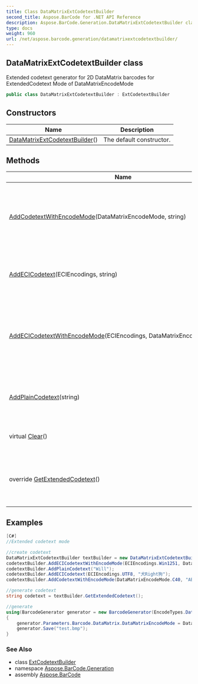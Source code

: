 ```yaml
---
title: Class DataMatrixExtCodetextBuilder
second_title: Aspose.BarCode for .NET API Reference
description: Aspose.BarCode.Generation.DataMatrixExtCodetextBuilder class. Extended codetext generator for 2D DataMatrix barcodes for ExtendedCodetext Mode of DataMatrixEncodeMode
type: docs
weight: 960
url: /net/aspose.barcode.generation/datamatrixextcodetextbuilder/
---
```

## DataMatrixExtCodetextBuilder class

Extended codetext generator for 2D DataMatrix barcodes for ExtendedCodetext Mode of DataMatrixEncodeMode

```csharp
public class DataMatrixExtCodetextBuilder : ExtCodetextBuilder
```

## Constructors

| Name | Description |
| --- | --- |
| [DataMatrixExtCodetextBuilder](datamatrixextcodetextbuilder/)() | The default constructor. |

## Methods

| Name | Description |
| --- | --- |
| [AddCodetextWithEncodeMode](../../aspose.barcode.generation/datamatrixextcodetextbuilder/addcodetextwithencodemode/)(DataMatrixEncodeMode, string) | Adds codetext with defined encode mode to the extended codetext items |
| [AddECICodetext](../../aspose.barcode.generation/extcodetextbuilder/addecicodetext/)(ECIEncodings, string) | Adds codetext with Extended Channel Identifier |
| [AddECICodetextWithEncodeMode](../../aspose.barcode.generation/datamatrixextcodetextbuilder/addecicodetextwithencodemode/)(ECIEncodings, DataMatrixEncodeMode, string) | Adds codetext with Extended Channel Identifier with defined encode mode |
| [AddPlainCodetext](../../aspose.barcode.generation/extcodetextbuilder/addplaincodetext/)(string) | Adds plain codetext to the extended codetext items |
| virtual [Clear](../../aspose.barcode.generation/extcodetextbuilder/clear/)() | Clears extended codetext items |
| override [GetExtendedCodetext](../../aspose.barcode.generation/datamatrixextcodetextbuilder/getextendedcodetext/)() | Generates Extended codetext from the extended codetext list. |

## Examples

```csharp
[C#]
//Extended codetext mode

//create codetext
DataMatrixExtCodetextBuilder textBuilder = new DataMatrixExtCodetextBuilder();
codetextBuilder.AddECICodetextWithEncodeMode(ECIEncodings.Win1251, DataMatrixEncodeMode.Bytes, "World");
codetextBuilder.AddPlainCodetext("Will");
codetextBuilder.AddECICodetext(ECIEncodings.UTF8, "犬Right狗");
codetextBuilder.AddCodetextWithEncodeMode(DataMatrixEncodeMode.C40, "ABCDE");

//generate codetext
string codetext = textBuilder.GetExtendedCodetext();    

//generate
using(BarcodeGenerator generator = new BarcodeGenerator(EncodeTypes.DataMatrix, codetext))
{
    generator.Parameters.Barcode.DataMatrix.DataMatrixEncodeMode = DataMatrixEncodeMode.ExtendedCodetext;
	generator.Save("test.bmp");
}
```

### See Also

* class [ExtCodetextBuilder](../extcodetextbuilder/)
* namespace [Aspose.BarCode.Generation](../../aspose.barcode.generation/)
* assembly [Aspose.BarCode](../../)


